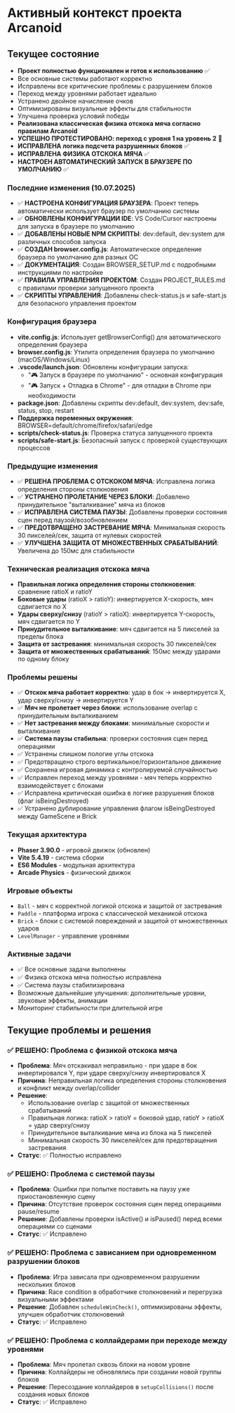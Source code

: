 # Активный контекст проекта Arcanoid

## Текущее состояние
- **Проект полностью функционален и готов к использованию** ✅
- Все основные системы работают корректно
- Исправлены все критические проблемы с разрушением блоков
- Переход между уровнями работает идеально
- Устранено двойное начисление очков
- Оптимизированы визуальные эффекты для стабильности
- Улучшена проверка условий победы
- **Реализована классическая физика отскока мяча согласно правилам Arcanoid**
- **УСПЕШНО ПРОТЕСТИРОВАНО: переход с уровня 1 на уровень 2** 🎉
- **ИСПРАВЛЕНА логика подсчета разрушенных блоков** ✅
- **ИСПРАВЛЕНА ФИЗИКА ОТСКОКА МЯЧА** ✅
- **НАСТРОЕН АВТОМАТИЧЕСКИЙ ЗАПУСК В БРАУЗЕРЕ ПО УМОЛЧАНИЮ** ✅

### Последние изменения (10.07.2025)
- ✅ **НАСТРОЕНА КОНФИГУРАЦИЯ БРАУЗЕРА**: Проект теперь автоматически использует браузер по умолчанию системы
- ✅ **ОБНОВЛЕНЫ КОНФИГУРАЦИИ IDE**: VS Code/Cursor настроены для запуска в браузере по умолчанию
- ✅ **ДОБАВЛЕНЫ НОВЫЕ NPM СКРИПТЫ**: dev:default, dev:system для различных способов запуска
- ✅ **СОЗДАН browser.config.js**: Автоматическое определение браузера по умолчанию для разных ОС
- ✅ **ДОКУМЕНТАЦИЯ**: Создан BROWSER_SETUP.md с подробными инструкциями по настройке
- ✅ **ПРАВИЛА УПРАВЛЕНИЯ ПРОЕКТОМ**: Создан PROJECT_RULES.md с правилами проверки запущенного проекта
- ✅ **СКРИПТЫ УПРАВЛЕНИЯ**: Добавлены check-status.js и safe-start.js для безопасного управления проектом

### Конфигурация браузера
- **vite.config.js**: Использует getBrowserConfig() для автоматического определения браузера
- **browser.config.js**: Утилита определения браузера по умолчанию (macOS/Windows/Linux)
- **.vscode/launch.json**: Обновлены конфигурации запуска:
  - "🎮 Запуск в браузере по умолчанию" - основная конфигурация
  - "🎮 Запуск + Отладка в Chrome" - для отладки в Chrome при необходимости
- **package.json**: Добавлены скрипты dev:default, dev:system, dev:safe, status, stop, restart
- **Поддержка переменных окружения**: BROWSER=default/chrome/firefox/safari/edge
- **scripts/check-status.js**: Проверка статуса запущенного проекта
- **scripts/safe-start.js**: Безопасный запуск с проверкой существующих процессов

### Предыдущие изменения
- ✅ **РЕШЕНА ПРОБЛЕМА С ОТСКОКОМ МЯЧА**: Исправлена логика определения стороны столкновения
- ✅ **УСТРАНЕНО ПРОЛЕТАНИЕ ЧЕРЕЗ БЛОКИ**: Добавлено принудительное "выталкивание" мяча из блоков
- ✅ **ИСПРАВЛЕНА СИСТЕМА ПАУЗЫ**: Добавлены проверки состояния сцен перед паузой/возобновлением
- ✅ **ПРЕДОТВРАЩЕНО ЗАСТРЕВАНИЕ МЯЧА**: Минимальная скорость 30 пикселей/сек, защита от нулевых скоростей
- ✅ **УЛУЧШЕНА ЗАЩИТА ОТ МНОЖЕСТВЕННЫХ СРАБАТЫВАНИЙ**: Увеличена до 150мс для стабильности

### Техническая реализация отскока мяча
- **Правильная логика определения стороны столкновения**: сравнение ratioX и ratioY
- **Боковые удары** (ratioX > ratioY): инвертируется X-скорость, мяч сдвигается по X
- **Удары сверху/снизу** (ratioY > ratioX): инвертируется Y-скорость, мяч сдвигается по Y
- **Принудительное выталкивание**: мяч сдвигается на 5 пикселей за пределы блока
- **Защита от застревания**: минимальная скорость 30 пикселей/сек
- **Защита от множественных срабатываний**: 150мс между ударами по одному блоку

### Проблемы решены
- ✅ **Отскок мяча работает корректно**: удар в бок → инвертируется X, удар сверху/снизу → инвертируется Y
- ✅ **Мяч не пролетает через блоки**: использование overlap с принудительным выталкиванием
- ✅ **Нет застревания между блоками**: минимальные скорости и выталкивание
- ✅ **Система паузы стабильна**: проверки состояния сцен перед операциями
- ✅ Устранены слишком пологие углы отскока
- ✅ Предотвращено строго вертикальное/горизонтальное движение
- ✅ Сохранена игровая динамика с контролируемой случайностью
- ✅ Исправлен переход между уровнями - мяч теперь корректно взаимодействует с блоками
- ✅ Исправлена критическая ошибка в логике разрушения блоков (флаг isBeingDestroyed)
- ✅ Устранено дублирование управления флагом isBeingDestroyed между GameScene и Brick

### Текущая архитектура
- **Phaser 3.90.0** - игровой движок (обновлен)
- **Vite 5.4.19** - система сборки
- **ES6 Modules** - модульная архитектура
- **Arcade Physics** - физический движок

### Игровые объекты
- `Ball` - мяч с корректной логикой отскока и защитой от застревания
- `Paddle` - платформа игрока с классической механикой отскока
- `Brick` - блоки с системой повреждений и защитой от множественных ударов
- `LevelManager` - управление уровнями

### Активные задачи
- ✅ Все основные задачи выполнены
- ✅ Физика отскока мяча полностью исправлена
- ✅ Система паузы стабилизирована
- Возможные дальнейшие улучшения: дополнительные уровни, звуковые эффекты, анимации
- Мониторинг стабильности при длительной игре

## Текущие проблемы и решения

### ✅ РЕШЕНО: Проблема с физикой отскока мяча
- **Проблема**: Мяч отскакивал неправильно - при ударе в бок инвертировался Y, при ударе сверху/снизу инвертировался X
- **Причина**: Неправильная логика определения стороны столкновения и конфликт между overlap/collider
- **Решение**:
  - Использование overlap с защитой от множественных срабатываний
  - Правильная логика: ratioX > ratioY = боковой удар, ratioY > ratioX = удар сверху/снизу
  - Принудительное выталкивание мяча из блока на 5 пикселей
  - Минимальная скорость 30 пикселей/сек для предотвращения застревания
- **Статус**: ✅ Полностью исправлено

### ✅ РЕШЕНО: Проблема с системой паузы
- **Проблема**: Ошибки при попытке поставить на паузу уже приостановленную сцену
- **Причина**: Отсутствие проверок состояния сцен перед операциями pause/resume
- **Решение**: Добавлены проверки isActive() и isPaused() перед всеми операциями со сценами
- **Статус**: ✅ Исправлено

### ✅ РЕШЕНО: Проблема с зависанием при одновременном разрушении блоков
- **Проблема**: Игра зависала при одновременном разрушении нескольких блоков
- **Причина**: Race condition в обработчике столкновений и перегрузка визуальными эффектами
- **Решение**: Добавлен `scheduleWinCheck()`, оптимизированы эффекты, улучшен обработчик столкновений
- **Статус**: ✅ Исправлено

### ✅ РЕШЕНО: Проблема с коллайдерами при переходе между уровнями
- **Проблема**: Мяч пролетал сквозь блоки на новом уровне
- **Причина**: Коллайдеры не обновлялись при создании новой группы блоков
- **Решение**: Пересоздание коллайдеров в `setupCollisions()` после создания новых блоков
- **Статус**: ✅ Исправлено
